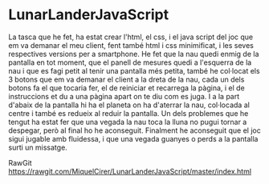 # LunarLanderJavaScript
La tasca que he fet, ha estat crear l'html, el css, i el java script del joc que em va demanar el meu client, fent també html i css minimificat, i les seves respectives versions per a smartphone. He fet que la nau quedi enmig de la pantalla en tot moment, que el panell de mesures quedi a l'esquerra de la nau i que es fagi petit al tenir una pantalla més petita, també he col·locat els 3 botons que em va demanar el client a la dreta de la nau, cada un dels botons fa el que tocaria fer, el de reiniciar et recarrega la pàgina, i el de instruccions et du a una pàgina apart on te diu com es juga. I a la part d'abaix de la pantalla hi ha el planeta on ha d'aterrar la nau, col·locada al centre i també es redueix al reduir la pantalla.
Un dels problemes que he tengut ha estat fer que una vegada la nau toca la lluna no pugui tornar a despegar, però al final ho he aconseguit.
Finalment he aconseguit que el joc sigui jugable amb fluidessa, i que una vegada guanyes o perds a la pantalla surti un missatge.

RawGit
https://rawgit.com/MiquelCirer/LunarLanderJavaScript/master/index.html
